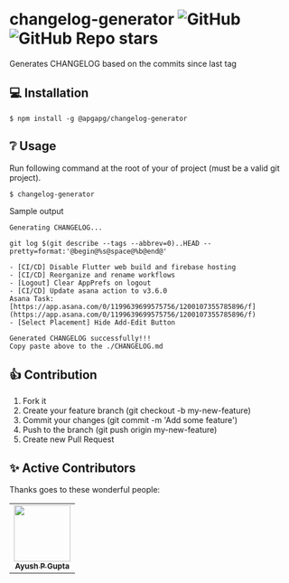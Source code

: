 # changelog-generator ![GitHub](https://img.shields.io/github/license/apgapg/changelog-generator) ![GitHub Repo stars](https://img.shields.io/github/stars/apgapg/changelog-generator?style=social)

Generates CHANGELOG based on the commits since last tag

## 💻 Installation

```
$ npm install -g @apgapg/changelog-generator
```

## ❔ Usage

Run following command at the root of your of project (must be a valid git project).
```
$ changelog-generator
```

Sample output

```
Generating CHANGELOG...

git log $(git describe --tags --abbrev=0)..HEAD --pretty=format:'@begin@%s@space@%b@end@'

- [CI/CD] Disable Flutter web build and firebase hosting
- [CI/CD] Reorganize and rename workflows
- [Logout] Clear AppPrefs on logout
- [CI/CD] Update asana action to v3.6.0
Asana Task: [https://app.asana.com/0/1199639699575756/1200107355785896/f](https://app.asana.com/0/1199639699575756/1200107355785896/f)
- [Select Placement] Hide Add-Edit Button

Generated CHANGELOG successfully!!!
Copy paste above to the ./CHANGELOG.md

```

## 👍 Contribution

1. Fork it
2. Create your feature branch (git checkout -b my-new-feature)
3. Commit your changes (git commit -m 'Add some feature')
4. Push to the branch (git push origin my-new-feature)
5. Create new Pull Request

## ✨ Active Contributors 

Thanks goes to these wonderful people:

<!-- ALL-CONTRIBUTORS-LIST:START - Do not remove or modify this section -->
<!-- prettier-ignore-start -->
<!-- markdownlint-disable -->
<table>
  <tr>
    <td align="center"><a href="https://github.com/apgapg"><img src="https://avatars0.githubusercontent.com/u/13887407?v=4?s=100" width="100px;" alt=""/><br /><sub><b>Ayush P Gupta</b></sub></a><br /></td>
  </tr>
  
</table>
